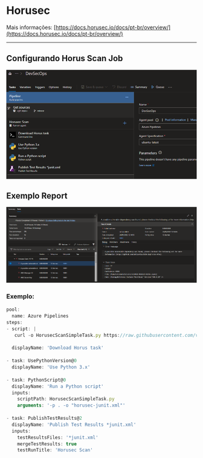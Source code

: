 # Horusec

Mais informações:
[https://docs.horusec.io/docs/pt-br/overview/](https://docs.horusec.io/docs/pt-br/overview/)


---


## Configurando Horus Scan Job
![config](./imgs/config_new.png)

## Exemplo Report
![report](./imgs/report.png)

### Exemplo:

```jsx
pool:
  name: Azure Pipelines
steps:
- script: |
   curl -o HorusecScanSimpleTask.py https://raw.githubusercontent.com/vagners/azure-pipelines/master/devsecops/horussec/HorusecScanSimpleTask.py
   
  displayName: 'Download Horus task'

- task: UsePythonVersion@0
  displayName: 'Use Python 3.x'

- task: PythonScript@0
  displayName: 'Run a Python script'
  inputs:
    scriptPath: HorusecScanSimpleTask.py
    arguments: '-p . -o "horusec-junit.xml"'

- task: PublishTestResults@2
  displayName: 'Publish Test Results *junit.xml'
  inputs:
    testResultsFiles: '*junit.xml'
    mergeTestResults: true
    testRunTitle: 'Horusec Scan'
```
